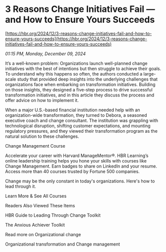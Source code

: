 # 3 Reasons Change Initiatives Fail — and How to Ensure Yours Succeeds

[https://hbr.org/2024/12/3-reasons-change-initiatives-fail-and-how-to-ensure-yours-succeeds](https://hbr.org/2024/12/3-reasons-change-initiatives-fail-and-how-to-ensure-yours-succeeds)

*01:15 PM, Monday, December 09, 2024*

It’s a well-known problem: Organizations launch well-planned change initiatives with the best of intentions but then struggle to achieve their goals. To understand why this happens so often, the authors conducted a large-scale study that provided deep insights into the underlying challenges that organizations face when embarking on transformation initiatives. Building on those insights, they designed a five-step process to drive successful transformation initiatives, and in this article they discuss the process and offer advice on how to implement it.

When a major U.S.-based financial institution needed help with an organization-wide transformation, they turned to Debora, a seasoned executive coach and change consultant. The institution was grappling with technological disruption, shifting customer expectations, and mounting regulatory pressures, and they viewed their transformation program as the natural solution to these challenges.

Change Management Course

Accelerate your career with Harvard ManageMentor®. HBR Learning’s online leadership training helps you hone your skills with courses like Change Management. Earn badges to share on LinkedIn and your resume. Access more than 40 courses trusted by Fortune 500 companies.

Change may be the only constant in today's organizations. Here's how to lead through it.

Learn More & See All Courses

Readers Also Viewed These Items

HBR Guide to Leading Through Change Toolkit

The Anxious Achiever Toolkit

Read more on Organizational change

Organizational transformation and Change management

